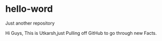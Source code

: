 # hello-word
Just another repository

Hi Guys,
This is Utkarsh,just Pulling off GitHub to  go through new Facts.
